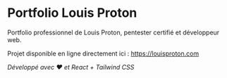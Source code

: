 # Portfolio Louis Proton

Portfolio professionnel de Louis Proton, pentester certifié et développeur web.

Projet disponible en ligne directement ici : https://louisproton.com

*Développé avec ❤️ et React + Tailwind CSS*
